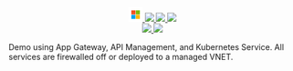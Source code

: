 <!-- Row 1 - Links to Azure documentation, GitHub, and Share -->
<span style="display:block;text-align:center">
  <a href="https://docs.microsoft.com/en-us/azure/aks/private-clusters">
    <img width="25px" src="https://github.com/ralacher/azure-dashboards/blob/main/widgets/images/microsoft.png?raw=true">
  </a>
  <a href="https://github.com/ralacher/azure-demos/tree/main/kubernetes/">
    <img width="25px" src="https://github.githubassets.com/images/modules/logos_page/GitHub-Mark.png">
  </a>
  <a href="mailto:?subject=Private Kubernetes-Kubernetes Service, App Gateway, API Management&body=Links%20from%20our%20discussion%20today.%0A%0ADocumentation%0Ahttps%3A%2F%2Fdocs.microsoft.com%2Fen-us%2Fazure%2Faks%2Fprivate-clusters%0A%0AGitHub%20Code%0Ahttps%3A%2F%2Fgithub.com%2Fralacher%2Fazure-demos%2Ftree%2Fmain%2Fkubernetes%2F%0A%0ACost%20Estimate%0Ahttps%3A%2F%2Fazure.com%2Fe%2Fdf1db9110991439491f0fbf93a373e66">
    <img src="https://freepngimg.com/thumb/logo/64838-icons-symbol-envelope-computer-mail-logo-email.png" height="25px"/>
  </a>
  <a href="https://portal.azure.com/#create/Microsoft.Template/uri/https%3A%2F%2Fraw.githubusercontent.com%2Fmullis623%2FiPaaSDemo%2Fmain%2FArmTemplates%2FdeployTemplate.json" target="_blank">
    <img height="25px" src="https://aka.ms/deploytoazurebutton"/>
  </a>
</span>
<!-- Row 2 - Shields to display demo information -->
<span style="display:block;text-align:center">
  <a href="https://azure.com/e/df1db9110991439491f0fbf93a373e66">
    <img src="https://img.shields.io/badge/Cost-$281/month-orange" />
  </a>
  <img src="https://img.shields.io/badge/Time-45 minutes-critical" />
</span>

<!-- Row 3 - Demo description -->
Demo using App Gateway, API Management, and Kubernetes Service. All services are firewalled off or deployed to a managed VNET.